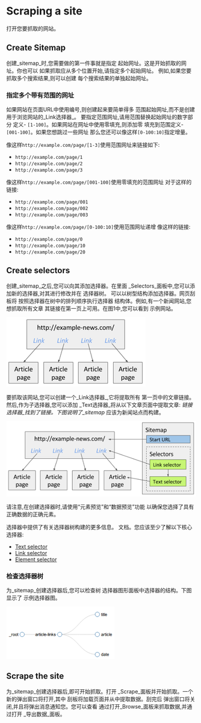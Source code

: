 # Scraping a site

打开您要抓取的网站。

## Create Sitemap

创建_sitemap_时,您需要做的第一件事就是指定
起始网址。这是开始抓取的网址。你也可以
如果抓取应从多个位置开始,请指定多个起始网址。
例如,如果您要抓取多个搜索结果,则可以创建
每个搜索结果的单独起始网址。

### 指定多个带有范围的网址

如果网站在页面URL中使用编号,则创建起来要简单得多
范围起始网址,而不是创建用于浏览网站的_Link选择器_。
要指定范围网址,请用范围替换起始网址的数字部分
定义- `[1-100]`。如果网站在网址中使用零填充,则添加零
填充到范围定义- `[001-100]`。如果您想跳过一些网址
那么您还可以像这样`[0-100:10]`指定增量。

像这样`http://example.com/page/[1-3]`使用范围网址来链接如下:

- `http://example.com/page/1`
- `http://example.com/page/2`
- `http://example.com/page/3`

像这样`http://example.com/page/[001-100]`使用零填充的范围网址
对于这样的链接:

- `http://example.com/page/001`
- `http://example.com/page/002`
- `http://example.com/page/003`

像这样`http://example.com/page/[0-100:10]`使用范围网址递增
像这样的链接:

- `http://example.com/page/0`
- `http://example.com/page/10`
- `http://example.com/page/20`

## Create selectors

创建_sitemap_之后,您可以向其添加选择器。在里面
_Selectors_面板中,您可以添加新的选择器,对其进行修改并在
选择器树。
可以以树型结构添加选择器。网页刮板将
按照选择器在树中的排列顺序执行选择器
结构体。例如,有一个新闻网站,您想抓取所有文章
其链接在第一页上可用。在图1中,您可以看到
示例网站。

![Fig. 1: News site][image-news-site]

要抓取该网站,您可以创建一个_Link选择器_,它将提取所有
第一页中的文章链接。然后,作为子选择器,您可以添加
_Text选择器_将从以下文章页面中提取文章:
_链接选择器_找到了链接。下图说明了_sitemap_
应该为新闻站点而构建。

![Fig. 2: News site sitemap][image-news-site-sitemap]

请注意,在创建选择器时,请使用“元素预览”和“数据预览”功能
以确保您选择了具有正确数据的正确元素。

选择器中提供了有关选择器树构建的更多信息。
文档。您应该至少了解以下核心选择器:

- [Text selector][text-selector]
- [Link selector][link-selector]
- [Element selector][element-selector]

### 检查选择器树

为_sitemap_创建选择器后,您可以检查树
选择器图形面板中选择器的结构。下图显示了
示例选择器图。

![Fig. 3: News site selector graph][image-news-site-selector-graph]

## Scrape the site

为_sitemap_创建选择器后,即可开始抓取。打开
_Scrape_面板并开始抓取。一个新的弹出窗口将打开,其中
刮板将加载页面并从中提取数据。刮完后
弹出窗口将关闭,并且将弹出消息通知您。您可以查看
通过打开_Browse_面板来抓取数据,并通过打开
_导出数据_面板。

[image-news-site]: images/scraping-a-site/news-site.png?raw=true
[image-news-site-sitemap]: images/scraping-a-site/news-site-sitemap.png?raw=true
[image-news-site-selector-graph]: images/scraping-a-site/news-site-selector-graph.png?raw=true
[text-selector]: Selectors/Text%20selector.md
[link-selector]: Selectors/Link%20selector.md
[element-selector]: Selectors/Element%20selector.md